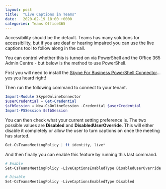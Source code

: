 ```yaml
---
layout: post
title:  "Live Captions in Teams"
date:   2020-02-19 18:00 +0000
categories: Teams Office365
---
```

Accessibility should be the default. Teams has many solutions for accessibility, but if you are deaf or hearing impaired you can use the live captions tool to follow along in the call.

You can control whether this is turned on via PowerShell and the Office 365 Admin Centre - but below is the method to use PowerShell.

First you will need to install the [Skype For Business PowerShell Connector][skype-connector]... yes you heard right!

Then run the following command to connect to your tenant.

```powershell
Import-Module SkypeOnlineConnector
$userCredential = Get-Credential
$sfbSession = New-CsOnlineSession -Credential $userCredential
Import-PSSession $sfbSession
```

You can then check what your current setting preference is. The two possible values are **Disabled** and **DisabledUserOverride**. This will either disable it completely or allow the user to turn captions on once the meeting has started.

```powershell
Get-CsTeamsMeetingPolicy | ft identity, live*
```
And then finally you can enable this feature by running this last command.

```PowerShell
# Enable
Set-CsTeamsMeetingPolicy -LiveCaptionsEnabledType DisabledUserOverride

# Disable
Set-CsTeamsMeetingPolicy -LiveCaptionsEnabledType Disabled
```

[skype-connector]: https://www.microsoft.com/download/details.aspx?id=39366

